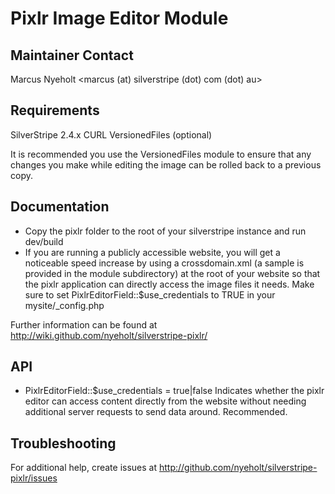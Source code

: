 # Pixlr Image Editor Module

## Maintainer Contact

Marcus Nyeholt <marcus (at) silverstripe (dot) com (dot) au>

## Requirements

SilverStripe 2.4.x
CURL
VersionedFiles (optional)

It is recommended you use the VersionedFiles module to ensure that any
changes you make while editing the image can be rolled back to a previous
copy. 

Documentation
------------------------------------------------------------------------------
* Copy the pixlr folder to the root of your silverstripe instance and run
  dev/build
* If you are running a publicly accessible website, you will get a noticeable
  speed increase by using a crossdomain.xml (a sample is provided in the
  module subdirectory) at the root of your website so that the pixlr
  application can directly access the image files it needs. Make sure to set
  PixlrEditorField::$use_credentials to TRUE in your mysite/_config.php

Further information can be found at 
http://wiki.github.com/nyeholt/silverstripe-pixlr/

API
------------------------------------------------------------------------------

* PixlrEditorField::$use_credentials = true|false
  Indicates whether the pixlr editor can access content directly from the
  website without needing additional server requests to send data around.
  Recommended. 

Troubleshooting
------------------------------------------------------------------------------

For additional help, create issues at
http://github.com/nyeholt/silverstripe-pixlr/issues